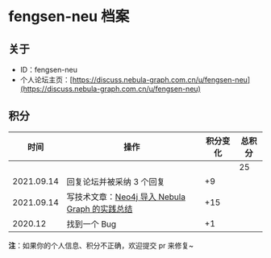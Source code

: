 # fengsen-neu 档案

## 关于

- ID：fengsen-neu
- 个人论坛主页：[https://discuss.nebula-graph.com.cn/u/fengsen-neu](https://discuss.nebula-graph.com.cn/u/fengsen-neu)

## 积分

| 时间 | 操作 | 积分变化 | 总积分  |
| --- | --- | --- | --- |
|  |  |  | 25 |
| 2021.09.14 | 回复论坛并被采纳 3 个回复 | +9 |  |
| 2021.09.14 | 写技术文章：[Neo4j 导入 Nebula Graph 的实践总结](https://discuss.nebula-graph.com.cn/t/topic/2044) | +15 |  |
| 2020.12 | 找到一个 Bug | +1 |  |


**注**：如果你的个人信息、积分不正确，欢迎提交 pr 来修复~